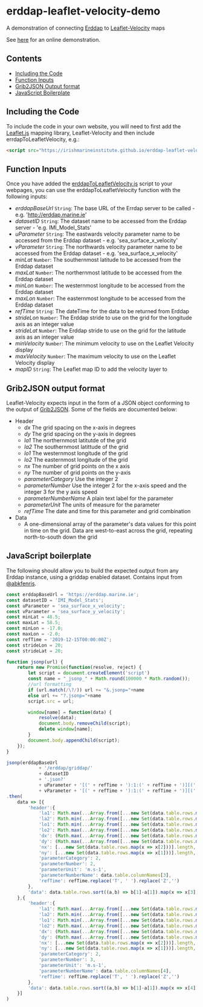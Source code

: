 # erddap-leaflet-velocity-demo
A demonstration of connecting [Erddap](https://github.com) to [Leaflet-Velocity](https://github.com/danwild/leaflet-velocity) maps

See [here](https://irishmarineinstitute.github.io/erddap-leaflet-velocity-demo/) for an online demonstration.

## Contents
   - [Including the Code](https://github.com/IrishMarineInstitute/erddap-leaflet-velocity-demo/blob/main/README.md#including-the-code)
   - [Function Inputs](https://github.com/IrishMarineInstitute/erddap-leaflet-velocity-demo/blob/main/README.md#function-inputs)
   - [Grib2JSON Output format](https://github.com/IrishMarineInstitute/erddap-leaflet-velocity-demo/blob/main/README.md#grib2json-output-format)
   - [JavaScript Boilerplate](https://github.com/IrishMarineInstitute/erddap-leaflet-velocity-demo/blob/main/README.md#javascript-boilerplate)

## Including the Code

To include the code in your own website, you will need to first add the [Leaflet.js](https://leafletjs.com/) mapping library, Leaflet-Velocity and then include errdapToLeafletVelocity, e.g.:

```html
<script src="https://irishmarineinstitute.github.io/erddap-leaflet-velocity-demo/erddapToLeafletVelocity.js"></src>
```

## Function Inputs

Once you have added the [erddapToLeafletVelocity.js](https://github.com/IrishMarineInstitute/erddap-leaflet-velocity-demo/blob/main/erddapToLeafletVelocity.js) script to your webpages, you can use the erddapToLeafletVelocity function with the following inputs:

- _erddapBaseUrl_ `String`: The base URL of the Errdap server to be called - e.g. 'http://erddap.marine.ie'
- _datasetID_ `String`: The dataset name to be accessed from the Erddap server - 'e.g. IMI_Model_Stats'
- _uParameter_ `String`: The eastwards velocity parameter name to be accessed from the Erddap dataset - e.g. 'sea_surface_x_velocity'
- _vParameter_  `String`: The northwards velocity parameter name to be accessed from the Erddap dataset - e.g. 'sea_surface_x_velocity'
- _minLat_ `Number`: The southernmost latitude to be accessed from the Erddap dataset
- _maxLat_ `Number`: The northernmost latitude to be accessed from the Erddap dataset
- _minLon_ `Number`: The westernmost longitude to be accessed from the Erddap dataset
- _maxLon_ `Number`: The easternmost longitude to be accessed from the Erddap dataset
- _refTime_ `String`: The dateTime for the data to be returned from Erddap
- _strideLon_ `Number`: The Erddap stride to use on the grid for the longitude axis as an integer value
- _strideLat_ `Number`: The Erddap stride to use on the grid for the latitude axis as an integer value
- _minVelocity_ `Number`: The minimum velocity to use on the Leaflet Velocity display
- _maxVelocity_ `Number`: The maximum velocity to use on the Leaflet Velocity display
- _mapID_ `String`: The Leaflet map ID to add the velocity layer to

## Grib2JSON output format

Leaflet-Velocity expects input in the form of a JSON object conforming to the output of [Grib2JSON](https://github.com/cambecc/grib2json). Some of the fields are documented below:

- Header
    - _dx_ The grid spacing on the x-axis in degrees
    - _dy_ The grid spacing on the y-axis in degrees
    - _la1_ The northernmost latitutde of the grid
    - _la2_ The southernmost latittude of the grid
    - _lo1_ The westernmost longitude of the grid
    - _lo2_ The easternmost longitude of the grid
    - _nx_ The number of grid points on the x axis
    - _ny_ The number of grid points on the y-axis
    - _parameterCategory_ Use the integer 2
    - _parameterNumber_ Use the integer 2 for the x-axis speed and the integer 3 for the y axis speed
    - _parameterNumberName_ A plain text label for the parameter
    - _parameterUnit_ The units of measure for the parameter
    - _refTime_ The date and time for this parameter and grid combination
- Data
    - A one-dimensional array of the parameter's data values for this point in time on the grid. Data are west-to-east across the grid, repeating north-to-south down the grid

## JavaScript boilerplate

The following should allow you to build the expected output from any Erddap instance, using a griddap enabled dataset. Contains input from [@abkfenris](https://github.com/abkfenris).

```javascript
const erddapBaseUrl = 'https://erddap.marine.ie';
const datasetID = 'IMI_Model_Stats';
const uParameter = 'sea_surface_x_velocity';
const vParameter = 'sea_surface_y_velocity';
const minLat = 48.5;
const maxLat = 58.5;
const minLon = -17.0;
const maxLon = -2.0;
const refTime = '2019-12-15T00:00:00Z';
const strideLon = 20;
const strideLat = 20;

function jsonp(url) {
    return new Promise(function(resolve, reject) {
        let script = document.createElement('script')
        const name = "_jsonp_" + Math.round(100000 * Math.random());
        //url formatting
        if (url.match(/\?/)) url += "&.jsonp="+name
        else url += "?.jsonp="+name
        script.src = url;

        window[name] = function(data) {
            resolve(data);
            document.body.removeChild(script);
            delete window[name];
        }
        document.body.appendChild(script);
    });
}

jsonp(erddapBaseUrl 
			+ '/erddap/griddap/' 
			+ datasetID 
			+ '.json?' 
			+ uParameter + '[(' + refTime + '):1:(' + refTime + ')][(' +  String(minLat) + '):' + String(strideLat) + ':(' + String(maxLat) + ')][(' + String(minLon) + '):'+ String(strideLon) +':(' + String(maxLon) + ')],' 
			+ vParameter + '[(' + refTime + '):1:(' + refTime + ')][(' + String(minLat) + '):' + String(strideLat)+ ':(' + String(maxLat) + ')][(' + String(minLon) + '):' + String(strideLon) + ':(' + String(maxLon) + ')]')
.then(
	data => [{
		'header':{
			'la1': Math.max(...Array.from([...new Set(data.table.rows.map(x => x[1]))])),
			'la2': Math.min(...Array.from([...new Set(data.table.rows.map(x => x[1]))])),
			'lo1': Math.min(...Array.from([...new Set(data.table.rows.map(x => x[2]))])),
			'lo2': Math.max(...Array.from([...new Set(data.table.rows.map(x => x[2]))])),
			'dx': (Math.max(...Array.from([...new Set(data.table.rows.map(x => x[2]))])) - Math.min(...Array.from([...new Set(data.table.rows.map(x => x[2]))]))) / ([...new Set(data.table.rows.map(x => x[2]))].length - 1),
			'dy': (Math.max(...Array.from([...new Set(data.table.rows.map(x => x[1]))])) - Math.min(...Array.from([...new Set(data.table.rows.map(x => x[1]))]))) / ([...new Set(data.table.rows.map(x => x[1]))].length - 1),
			'nx': [...new Set(data.table.rows.map(x => x[2]))].length,
			'ny': [...new Set(data.table.rows.map(x => x[1]))].length,
			'parameterCategory': 2,
			'parameterNumber': 2,
			'parameterUnit': 'm.s-1',
			'parameterNumberName': data.table.columnNames[3],
			'refTime': refTime.replace('T', ' ').replace('Z','')
		}, 
		'data': data.table.rows.sort((a,b) => b[1]-a[1]).map(x => x[3])
	},{
		'header':{
			'la1': Math.max(...Array.from([...new Set(data.table.rows.map(x => x[1]))])),
			'la2': Math.min(...Array.from([...new Set(data.table.rows.map(x => x[1]))])),
			'lo1': Math.min(...Array.from([...new Set(data.table.rows.map(x => x[2]))])),
			'lo2': Math.max(...Array.from([...new Set(data.table.rows.map(x => x[2]))])),
			'dx': (Math.max(...Array.from([...new Set(data.table.rows.map(x => x[2]))])) - Math.min(...Array.from([...new Set(data.table.rows.map(x => x[2]))]))) / ([...new Set(data.table.rows.map(x => x[2]))].length - 1),
			'dy': (Math.max(...Array.from([...new Set(data.table.rows.map(x => x[1]))])) - Math.min(...Array.from([...new Set(data.table.rows.map(x => x[1]))]))) / ([...new Set(data.table.rows.map(x => x[1]))].length - 1),
			'nx': [...new Set(data.table.rows.map(x => x[2]))].length,
			'ny': [...new Set(data.table.rows.map(x => x[1]))].length,
			'parameterCategory': 2,
			'parameterNumber': 3,
			'parameterUnit': 'm.s-1',
			'parameterNumberName': data.table.columnNames[4],
			'refTime': refTime.replace('T', ' ').replace('Z','')
		}, 
		'data': data.table.rows.sort((a,b) => b[1]-a[1]).map(x => x[4])
	}]
)
```

